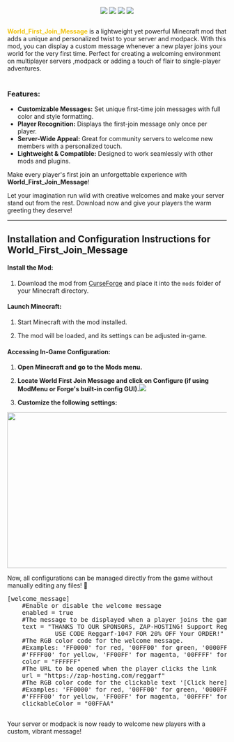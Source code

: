<p style="text-align: center;"><img src="https://img.shields.io/modrinth/dt/ZtJwBIdt?color=34D058&amp;label=Modrinth%20Downloads&amp;logo=modrinth&amp;logoColor=white"> <img src="https://img.shields.io/curseforge/dt/1150146?color=FC7303&amp;label=CurseForge%20Downloads&amp;logo=curseforge&amp;logoColor=white"> <img src="https://img.shields.io/github/issues/Reggarfgod/World_First_Join_Message?color=6E40C9&amp;label=Issues&amp;logo=github"> <img src="https://img.shields.io/discord/430776550443581450?color=5865F2&amp;label=Online%20Users&amp;logo=discord"></p>
<p><img style="display: block; margin-left: auto; margin-right: auto;" src="https://media.forgecdn.net/attachments/description/null/description_c49242bd-302f-4e01-9752-6450dd2a7601.png" alt=""></p>
<p><span style="color: #f1c40f;"><strong>World_First_Join_Message</strong></span> is a lightweight yet powerful Minecraft mod that adds a unique and personalized twist to your server and modpack. With this mod, you can display a custom message whenever a new player joins your world for the very first time. Perfect for creating a welcoming environment on multiplayer servers ,modpack or adding a touch of flair to single-player adventures.<br><br><img src="https://media.forgecdn.net/attachments/description/1150146/description_f7977da6-067b-481c-a8d3-6b96912a562e.png" alt=""></p>
<h3>Features:</h3>
<ul>
<li><strong>Customizable Messages:</strong> Set unique first-time join messages with full color and style formatting.</li>
<li><strong>Player Recognition:</strong> Displays the first-join message only once per player.</li>
<li><strong>Server-Wide Appeal:</strong> Great for community servers to welcome new members with a personalized touch.</li>
<li><strong>Lightweight &amp; Compatible:</strong> Designed to work seamlessly with other mods and plugins.</li>
</ul>
<p>Make every player's first join an unforgettable experience with <strong>World_First_Join_Message</strong>!</p>
<p>Let your imagination run wild with creative welcomes and make your server stand out from the rest. Download now and give your players the warm greeting they deserve!</p>
<hr>
<h2><strong>Installation and Configuration Instructions for World_First_Join_Message</strong></h2>
<h4><strong>Install the Mod:</strong></h4>
<ol>
<li>
<p>Download the mod from <a href="https://chatgpt.com/c/67e68992-49b0-8010-bc6f-ee38ed806fd9">CurseForge</a> and place it into the <code>mods</code> folder of your Minecraft directory.</p>
</li>
</ol>
<h4><strong>Launch Minecraft:</strong></h4>
<ol>
<li>
<p>Start Minecraft with the mod installed.</p>
</li>
<li>
<p>The mod will be loaded, and its settings can be adjusted in-game.</p>
</li>
</ol>
<h4><strong>Accessing In-Game Configuration:</strong></h4>
<ol>
<li>
<p><strong>Open Minecraft and go to the Mods menu.</strong></p>
</li>
<li>
<p><strong>Locate World First Join Message and click on Configure (if using ModMenu or Forge's built-in config GUI).</strong><img src="https://media.forgecdn.net/attachments/description/1150146/description_b170445c-2aca-4354-972e-ce1afb74abb7.png"></p>
</li>
<li>
<p><strong>Customize the following settings:</strong></p>
</li>
</ol>
<p><img src="https://media.forgecdn.net/attachments/description/1150146/description_27f7360c-fc1c-4581-9ca4-3f32571cee47.png" alt="" width="850" height="357"></p>
<p>Now, all configurations can be managed directly from the game without manually editing any files! 🚀</p>
<pre>[welcome_message]
	#Enable or disable the welcome message
	enabled = true
	#The message to be displayed when a player joins the game for the first time
	text = "THANKS TO OUR SPONSORS, ZAP-HOSTING! Support Reggarf And Save BIG - 
             USE CODE Reggarf-1047 FOR 20% OFF Your ORDER!"
	#The RGB color code for the welcome message.
	#Examples: 'FF0000' for red, '00FF00' for green, '0000FF' for blue
	#'FFFF00' for yellow, 'FF00FF' for magenta, '00FFFF' for cyan
	color = "FFFFFF"
	#The URL to be opened when the player clicks the link
	url = "https://zap-hosting.com/reggarf"
	#The RGB color code for the clickable text '[Click here]',
	#Examples: 'FF0000' for red, '00FF00' for green, '0000FF' for blue
	#'FFFF00' for yellow, 'FF00FF' for magenta, '00FFFF' for cyan, 'FFFFFF' for white
	clickableColor = "00FFAA"

</pre>
<p>Your server or modpack is now ready to welcome new players with a custom, vibrant message!&nbsp;</p>
<p>&nbsp;</p>
